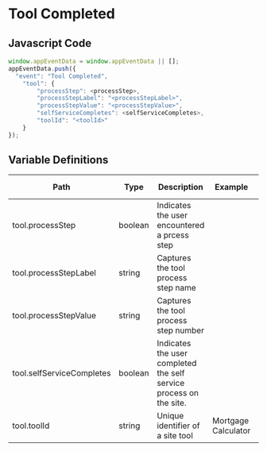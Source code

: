 # Tool Completed

### 

## Javascript Code
```js
window.appEventData = window.appEventData || [];
appEventData.push({
  "event": "Tool Completed",
    "tool": {
        "processStep": <processStep>,
        "processStepLabel": "<processStepLabel>",
        "processStepValue": "<processStepValue>",
        "selfServiceCompletes": <selfServiceCompletes>,
        "toolId": "<toolId>"
    }
});
```

## Variable Definitions

|Path|Type|Description|Example|Pattern|Min Length|Max Length|Minimum|Maximum|Multiple Of|
| --- | --- | --- | --- | --- | --- | --- | --- | --- | --- |
|tool.processStep|boolean|Indicates the user encountered a prcess step||||||||
|tool.processStepLabel|string|Captures the tool process step name||||||||
|tool.processStepValue|string|Captures the tool process step number||||||||
|tool.selfServiceCompletes|boolean|Indicates the user completed the self service process on the site.||||||||
|tool.toolId|string|Unique identifier of a site tool|Mortgage Calculator|||||||




